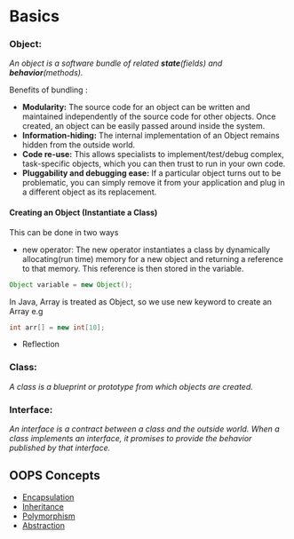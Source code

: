 # Basics

### Object: 
*An object is a software bundle of related **state**(fields) and **behavior**(methods).*

Benefits of bundling :
- **Modularity:** The source code for an object can be written and maintained independently of the source code for other objects. Once created, an object can be easily passed around inside the system.
- **Information-hiding:** The internal implementation of an Object remains hidden from the outside world.
- **Code re-use:** This allows specialists to implement/test/debug complex, task-specific objects, which you can then trust to run in your own code.
- **Pluggability and debugging ease:** If a particular object turns out to be problematic, you can simply remove it from your application and plug in a different object as its replacement. 

#### Creating an Object (Instantiate a Class)
This can be done in two ways 
- new operator: The new operator instantiates a class by dynamically allocating(run time) memory for a new object and returning a reference to that memory. This reference is then stored in the variable.
```java 
Object variable = new Object();
```
In Java, Array is treated as Object, so we use new keyword to create an Array e.g 
```java 
int arr[] = new int[10];
```
- Reflection



### Class: 
*A class is a blueprint or prototype from which objects are created.*

### Interface:
*An interface is a contract between a class and the outside world. When a class implements an interface, it promises to provide the behavior published by that interface.*




## OOPS Concepts
- [Encapsulation]()
- [Inheritance]()
- [Polymorphism]()
- [Abstraction](#some-heading)

